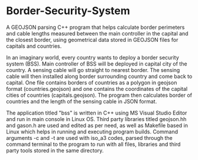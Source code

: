 # Border-Security-System
A GEOJSON parsing C++ program that helps calculate border perimeters and cable lengths measured between the main controller in the capital and the closest border, using geometrical data stored in GEOJSON files for capitals and countries.


In an imaginary world, every country wants to deploy a border security system (BSS). Main controller of BSS will be deployed in capital city of the country. A sensing cable will go straight to nearest border. The sensing cable will then installed along border surrounding country and come back to capital. One file contains borders of countries as a polygon in geojson format (countries.geojson) and one contains the coordinates of the capital cities of countries (capitals.geojson).
The program then calculates border of countries and the length of the sensing cable in JSON format.

The application titled "bss" is written in C++ using MS Visual Studio Editor and run in main console in Linux OS. Third party libraries titled geojson.hh and gason.h are used and edited as per need, as well as Makefile based in Linux which helps in running and executing program builds. Command arguments -c and -t are used with iso_a3 codes, parsed through the command terminal to the program to run with all files, libraries and third party tools stored in the same directory.
